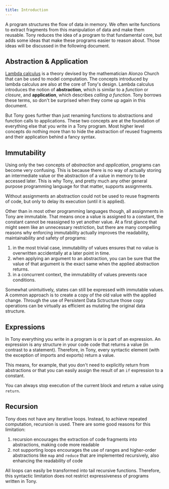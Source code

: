 ```yaml
---
title: Introduction
---
```


A program structures the flow of data in memory. We often write functions to extract fragments from this manipulation of data and make them reusable. Tony reduces the idea of a program to that fundamental core, but adds some ideas that make these programs easier to reason about. Those ideas will be discussed in the following document.

## Abstraction & Application

[Lambda calculus](https://en.wikipedia.org/wiki/Lambda_calculus) is a theory devised by the mathematician Alonzo Church that can be used to model computation. The concepts introduced by lambda calculus are also at the core of Tony's design.
Lambda calculus introduces the notion of **abstraction**, which is similar to a _function_ or _closure_, and **application**, which describes _calling a function_. Tony borrows these terms, so don't be surprised when they come up again in this document.

But Tony goes further than just renaming functions to abstractions and function calls to applications. These two concepts are at the foundation of everything else that you write in a Tony program. Most higher level concepts do nothing more than to hide the abstraction of reused fragments and their application behind a fancy syntax.

## Immutability

Using only the two concepts of _abstraction_ and _application_, programs can become very confusing. This is because there is no way of actually storing an intermediate value or the abstraction of a value in memory to be accessed later. This is why Tony, and pretty much any other general purpose programming language for that matter, supports assignments.

Without assignments an abstraction could not be used to reuse fragments of code, but only to delay its execution (until it is applied).

Other than in most other programming languages though, all assignments in Tony are immutable. That means once a value is assigned to a constant, the constant cannot be reassigned to yet another value. At a first glance that might seem like an unnecessary restriction, but there are many compelling reasons why enforcing immutability actually improves the readability, maintainability and safety of programs:

1. in the most trivial case, immutability of values ensures that no value is overwritten accidentally at a later point in time.
2. when applying an argument to an abstraction, you can be sure that the value of that argument is the exact same when the applied abstraction returns.
3. in a concurrent context, the immutability of values prevents race conditions.

Somewhat unintuitively, states can still be expressed with immutable values. A common approach is to create a copy of the old value with the applied change. Through the use of Persistent Data Sctructure those copy operations can be virtually as efficient as mutating the original data structure.

## Expressions

In Tony everything you write in a program is or is part of an expression. An expression is any structure in your code code that returns a value (in contrast to a statement). Therefore, in Tony, every syntactic element (with the exception of imports and exports) return a value.

This means, for example, that you don't need to explicitly return from abstractions or that you can easily assign the result of an `if` expression to a constant.

You can always stop execution of the current block and return a value using `return`.

## Recursion

Tony does not have any iterative loops. Instead, to achieve repeated computation, recursion is used. There are some good reasons for this limitation:

1. recursion encourages the extraction of code fragments into abstractions, making code more readable
2. not supporting loops encourages the use of ranges and higher-order abstractions like `map` and `reduce` that are implemented recursively, also enhancing the readability of code

All loops can easily be transformed into tail recursive functions. Therefore, this syntactic limitation does not restrict expressiveness of programs written in Tony.
